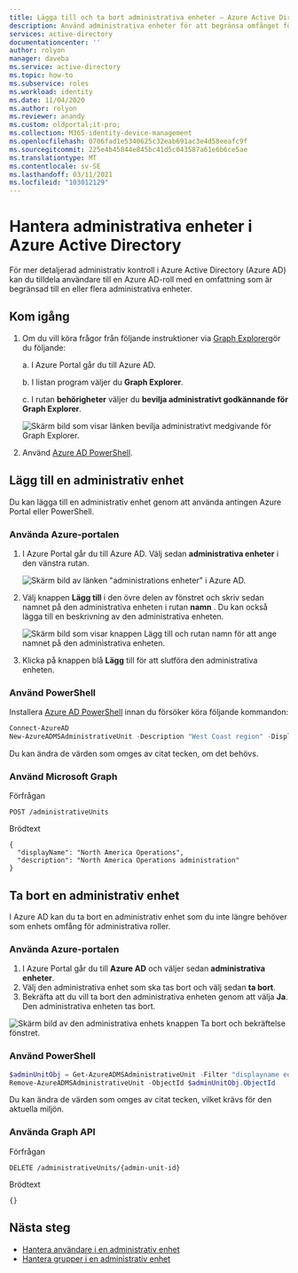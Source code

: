 ```yaml
---
title: Lägga till och ta bort administrativa enheter – Azure Active Directory | Microsoft Docs
description: Använd administrativa enheter för att begränsa omfånget för roll behörigheter i Azure Active Directory.
services: active-directory
documentationcenter: ''
author: rolyon
manager: daveba
ms.service: active-directory
ms.topic: how-to
ms.subservice: roles
ms.workload: identity
ms.date: 11/04/2020
ms.author: rolyon
ms.reviewer: anandy
ms.custom: oldportal;it-pro;
ms.collection: M365-identity-device-management
ms.openlocfilehash: 0706fad1e5340625c32eab691ac3e4d58eeafc9f
ms.sourcegitcommit: 225e4b45844e845bc41d5c043587a61e6b6ce5ae
ms.translationtype: MT
ms.contentlocale: sv-SE
ms.lasthandoff: 03/11/2021
ms.locfileid: "103012129"
---
```

# <a name="manage-administrative-units-in-azure-active-directory"></a>Hantera administrativa enheter i Azure Active Directory

För mer detaljerad administrativ kontroll i Azure Active Directory (Azure AD) kan du tilldela användare till en Azure AD-roll med en omfattning som är begränsad till en eller flera administrativa enheter.

## <a name="get-started"></a>Kom igång

1. Om du vill köra frågor från följande instruktioner via [Graph Explorer](https://aka.ms/ge)gör du följande:

    a. I Azure Portal går du till Azure AD. 
    
    b. I listan program väljer du **Graph Explorer**.
    
    c. I rutan **behörigheter** väljer du **bevilja administrativt godkännande för Graph Explorer**.

    ![Skärm bild som visar länken bevilja administrativt medgivande för Graph Explorer.](./media/admin-units-manage/select-graph-explorer.png)


1. Använd [Azure AD PowerShell](https://www.powershellgallery.com/packages/AzureAD/).

## <a name="add-an-administrative-unit"></a>Lägg till en administrativ enhet

Du kan lägga till en administrativ enhet genom att använda antingen Azure Portal eller PowerShell.

### <a name="use-the-azure-portal"></a>Använda Azure-portalen

1. I Azure Portal går du till Azure AD. Välj sedan **administrativa enheter** i den vänstra rutan.

    ![Skärm bild av länken "administrations enheter" i Azure AD.](./media/admin-units-manage/nav-to-admin-units.png)

1. Välj knappen **Lägg till** i den övre delen av fönstret och skriv sedan namnet på den administrativa enheten i rutan **namn** . Du kan också lägga till en beskrivning av den administrativa enheten.

    ![Skärm bild som visar knappen Lägg till och rutan namn för att ange namnet på den administrativa enheten.](./media/admin-units-manage/add-new-admin-unit.png)

1. Klicka på knappen blå **Lägg** till för att slutföra den administrativa enheten.

### <a name="use-powershell"></a>Använd PowerShell

Installera [Azure AD PowerShell](https://www.powershellgallery.com/packages/AzureAD/) innan du försöker köra följande kommandon:

```powershell
Connect-AzureAD
New-AzureADMSAdministrativeUnit -Description "West Coast region" -DisplayName "West Coast"
```

Du kan ändra de värden som omges av citat tecken, om det behövs.

### <a name="use-microsoft-graph"></a>Använd Microsoft Graph

Förfrågan

```http
POST /administrativeUnits
```

Brödtext

```http
{
  "displayName": "North America Operations",
  "description": "North America Operations administration"
}
```

## <a name="remove-an-administrative-unit"></a>Ta bort en administrativ enhet

I Azure AD kan du ta bort en administrativ enhet som du inte längre behöver som enhets omfång för administrativa roller.

### <a name="use-the-azure-portal"></a>Använda Azure-portalen

1. I Azure Portal går du till **Azure AD** och väljer sedan **administrativa enheter**. 
1. Välj den administrativa enhet som ska tas bort och välj sedan **ta bort**. 
1. Bekräfta att du vill ta bort den administrativa enheten genom att välja **Ja**. Den administrativa enheten tas bort.

![Skärm bild av den administrativa enhets knappen Ta bort och bekräftelse fönstret.](./media/admin-units-manage/select-admin-unit-to-delete.png)

### <a name="use-powershell"></a>Använd PowerShell

```powershell
$adminUnitObj = Get-AzureADMSAdministrativeUnit -Filter "displayname eq 'DeleteMe Admin Unit'"
Remove-AzureADMSAdministrativeUnit -ObjectId $adminUnitObj.ObjectId
```

Du kan ändra de värden som omges av citat tecken, vilket krävs för den aktuella miljön.

### <a name="use-the-graph-api"></a>Använda Graph API

Förfrågan

```http
DELETE /administrativeUnits/{admin-unit-id}
```

Brödtext

```http
{}
```

## <a name="next-steps"></a>Nästa steg

* [Hantera användare i en administrativ enhet](admin-units-add-manage-users.md)
* [Hantera grupper i en administrativ enhet](admin-units-add-manage-groups.md)
